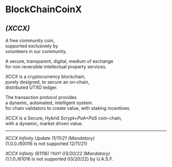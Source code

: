 # BlockChainCoinX
## *(XCCX)*

A free community coin,  
supported exclusively by   
volunteers in our community.

A secure, transparent, digital, medium of exchange  
for non reversible intellectual property services. 

  
 
*XCCX* is a cryptocurrency blockchain,  
purely designed, to secure an on-chain,  
distributed UTXO ledger.

The transaction protocol provides  
a dynamic, automated, intelligent system.  
for chain validators to create value, with staking incentives.  

*XCCX* is a Secure, Hybrid *Scrypt+PoA+PoS* coin-chain,  
with a dynamic, market driven value.
  
__________________________________________________________  

*XCCX Infinity Update   11/11/21 (Mandatory)*  
(1.0.0./60016 is not supported 12/11/21)
 
*XCCX Infinity (61116) !YaY! 03/20/22 (Mandatory)*  
(1.1.0./61016 is not supported 03/20/22) by U.A.S.F.
 
